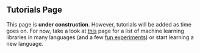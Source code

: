 ## Tutorials Page
This page is __under construction__. However, tutorials will be added as time goes on. 
For now, take a look at [this](https://www.techrepublic.com/article/github-the-top-10-programming-languages-for-machine-learning/) page for a list of machine learning libraries in many languages (and a few [fun experiments](https://github.com/xviniette/FlappyLearning)) or start learning a new language.
